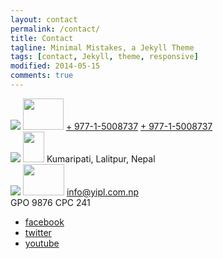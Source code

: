 ```yaml
---
layout: contact
permalink: /contact/
title: Contact
tagline: Minimal Mistakes, a Jekyll Theme
tags: [contact, Jekyll, theme, responsive]
modified: 2014-05-15
comments: true
---
```


<section class="contact-wrap">
<div class="contact-info layout">
<div class="contact-block"> 
<img src="../images/contact/telephone.png"/>
<img src="../images/contact/telephone@2x.png" class="small" width="65" height="50"/>
<a href="callto:977-1-5008737" class="call">+ 977-1-5008737</a>
<a href="tel:977-1-5008737" class="call tel">+ 977-1-5008737</a>
</div>
<div class="contact-block"> 
<img src="../images/contact/location.png"/>
<img src="../images/contact/location@2x.png" class="small" width="34" height="49"/>
Kumaripati, Lalitpur,
Nepal
</div>
<div class="contact-block"> 
<img src="../images/contact/mail.png"/>
<img src="../images/contact/mail@2x.png" class="small" width="66" height="50"/>
<a href="mailto:info@yipl.com.np">info@yipl.com.np</a><br/>
GPO 9876 CPC 241
</div>
</div>

<div class="social-links">
<ul>
<li class="facebook"><a href="https://www.facebook.com/pages/YoungInnovations/95147447293" target="_blank">facebook</a></li>
<li class="twitter"><a href="https://twitter.com/yipl" target="_blank">twitter</a></li>
<li class="youtube"><a href="https://www.youtube.com/channel/UCO-vB1e_aZMOXUF1idGaP2w" target="_blank">youtube</a></li>
</div>
<div class="scrolltop">
<a href="#" class="scrollToTop"></a>
</div>
</section>

